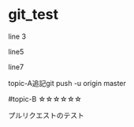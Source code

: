 # git_test 

line 3

line5

line7


topic-A追記git push -u origin master

#topic-B
☆☆☆☆☆☆


プルリクエストのテスト